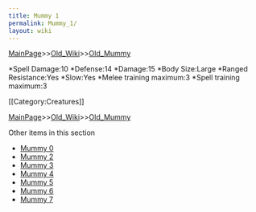 ```yaml
---
title: Mummy 1
permalink: Mummy_1/
layout: wiki
---
```


[MainPage](/keeperrl_wiki/ "wikilink")>>[Old_Wiki](/keeperrl_wiki/Old_Wiki "wikilink")>>[Old_Mummy](/keeperrl_wiki/Old_Mummy "wikilink")

*Spell Damage:10
*Defense:14
*Damage:15
*Body Size:Large
*Ranged Resistance:Yes
*Slow:Yes
*Melee training maximum:3
*Spell training maximum:3

[[Category:Creatures]]

[MainPage](/keeperrl_wiki/ "wikilink")>>[Old_Wiki](/keeperrl_wiki/Old_Wiki "wikilink")>>[Old_Mummy](/keeperrl_wiki/Old_Mummy "wikilink")

Other items in this section
-    [Mummy 0](/keeperrl_wiki/Mummy_0 "wikilink")
-    [Mummy 2](/keeperrl_wiki/Mummy_2 "wikilink")
-    [Mummy 3](/keeperrl_wiki/Mummy_3 "wikilink")
-    [Mummy 4](/keeperrl_wiki/Mummy_4 "wikilink")
-    [Mummy 5](/keeperrl_wiki/Mummy_5 "wikilink")
-    [Mummy 6](/keeperrl_wiki/Mummy_6 "wikilink")
-    [Mummy 7](/keeperrl_wiki/Mummy_7 "wikilink")
